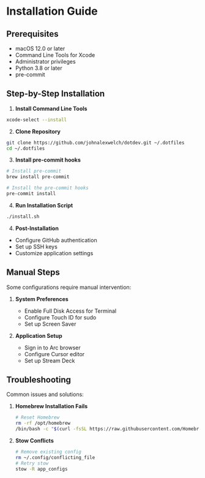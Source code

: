 # Installation Guide

## Prerequisites

- macOS 12.0 or later
- Command Line Tools for Xcode
- Administrator privileges
- Python 3.8 or later
- pre-commit

## Step-by-Step Installation

1. **Install Command Line Tools**

```bash
xcode-select --install
```

2. **Clone Repository**

```bash
git clone https://github.com/johnalexwelch/dotdev.git ~/.dotfiles
cd ~/.dotfiles
```

3. **Install pre-commit hooks**

```bash
# Install pre-commit
brew install pre-commit

# Install the pre-commit hooks
pre-commit install
```

4. **Run Installation Script**

```bash
./install.sh
```

4. **Post-Installation**

- Configure GitHub authentication
- Set up SSH keys
- Customize application settings

## Manual Steps

Some configurations require manual intervention:

1. **System Preferences**
   - Enable Full Disk Access for Terminal
   - Configure Touch ID for sudo
   - Set up Screen Saver

2. **Application Setup**
   - Sign in to Arc browser
   - Configure Cursor editor
   - Set up Stream Deck

## Troubleshooting

Common issues and solutions:

1. **Homebrew Installation Fails**

   ```bash
   # Reset Homebrew
   rm -rf /opt/homebrew
   /bin/bash -c "$(curl -fsSL https://raw.githubusercontent.com/Homebrew/install/HEAD/install.sh)"
   ```

2. **Stow Conflicts**

   ```bash
   # Remove existing config
   rm ~/.config/conflicting_file
   # Retry stow
   stow -R app_configs
   ```
